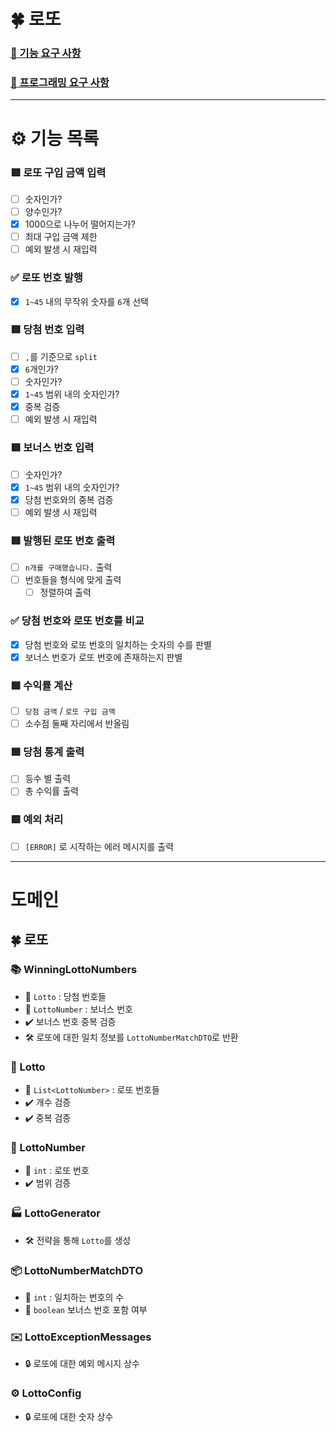 # 🍀 로또

### [🚀 기능 요구 사항](https://github.com/SJ70/woowacourse-java-lotto-6#-%EA%B8%B0%EB%8A%A5-%EC%9A%94%EA%B5%AC-%EC%82%AC%ED%95%AD)

### [🎯 프로그래밍 요구 사항](https://github.com/SJ70/woowacourse-java-lotto-6#-%ED%94%84%EB%A1%9C%EA%B7%B8%EB%9E%98%EB%B0%8D-%EC%9A%94%EA%B5%AC-%EC%82%AC%ED%95%AD)

---
# ⚙️ 기능 목록

### 🟥 로또 구입 금액 입력

- [ ] 숫자인가?
- [ ] 양수인가?
- [x] 1000으로 나누어 떨어지는가?
- [ ] 최대 구입 금액 제한
- [ ] 예외 발생 시 재입력

### ✅ 로또 번호 발행

- [x] `1~45` 내의 무작위 숫자를 `6`개 선택

### 🟥 당첨 번호 입력

- [ ] `,`를 기준으로 `split`
- [x] `6`개인가?
- [ ] 숫자인가?
- [x] `1~45` 범위 내의 숫자인가?
- [x] 중복 검증
- [ ] 예외 발생 시 재입력

### 🟥 보너스 번호 입력

- [ ] 숫자인가?
- [x] `1~45` 범위 내의 숫자인가?
- [x] 당첨 번호와의 중복 검증
- [ ] 예외 발생 시 재입력

### 🟥 발행된 로또 번호 출력
- [ ] `n개를 구매했습니다.` 출력
- [ ] 번호들을 형식에 맞게 출력
    - [ ] 정렬하여 출력

### ✅ 당첨 번호와 로또 번호를 비교
- [x] 당첨 번호와 로또 번호의 일치하는 숫자의 수를 판별
- [x] 보너스 번호가 로또 번호에 존재하는지 판별

### 🟥 수익률 계산
- [ ] `당첨 금액` / `로또 구입 금액`
- [ ] 소수점 둘째 자리에서 반올림

### 🟥 당첨 통계 출력
- [ ] 등수 별 출력
- [ ] 총 수익률 출력

### 🟥 예외 처리
- [ ] `[ERROR]` 로 시작하는 에러 메시지를 출력

---

# 도메인

## 🍀 로또

### 📚 WinningLottoNumbers

- 📄 `Lotto` : 당첨 번호들
- 📄 `LottoNumber` : 보너스 번호
- ✔️ 보너스 번호 중복 검증
- 🛠️ 로또에 대한 일치 정보를 `LottoNumberMatchDTO`로 반환

### 📘 Lotto

- 📄 `List<LottoNumber>` : 로또 번호들
- ✔️ 개수 검증
- ✔️ 중복 검증

### 📄 LottoNumber

- 📄 `int` : 로또 번호
- ✔️ 범위 검증

### 🏭 LottoGenerator

- 🛠️ 전략을 통해 `Lotto`를 생성

### 📦 LottoNumberMatchDTO

- 📄 `int` : 일치하는 번호의 수
- 📄 `boolean` 보너스 번호 포함 여부

### ✉️ LottoExceptionMessages

- 🔒 로또에 대한 예외 메시지 상수

### ⚙️ LottoConfig

- 🔒 로또에 대한 숫자 상수